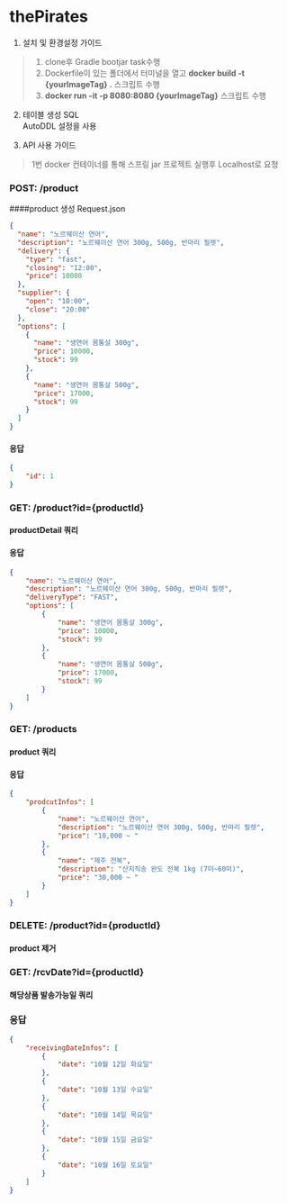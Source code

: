 # thePirates

1. 설치 및 환경설정 가이드

> 1. clone후 Gradle bootjar task수행
> 2. Dockerfile이 있는 폴더에서 터미널을 열고 **docker build -t {yourImageTag} .** 스크립트 수행
> 3. **docker run -it -p 8080:8080 {yourImageTag}** 스크립트 수행
> 

2. 테이블 생성 SQL  
AutoDDL 설정을 사용

3. API 사용 가이드
> 1번 docker 컨테이너를 통해 스프링 jar 프로젝트 실행후 Localhost로 요청  

### POST: /product
####product 생성 Request.json
```json
{
  "name": "노르웨이산 연어",
  "description": "노르웨이산 연어 300g, 500g, 반마리 필렛",
  "delivery": {
    "type": "fast",
    "closing": "12:00",
    "price": 10000
  },
  "supplier": {
    "open": "10:00",
    "close": "20:00"
  },
  "options": [
    {
      "name": "생연어 몸통살 300g",
      "price": 10000,
      "stock": 99
    },
    {
      "name": "생연어 몸통살 500g",
      "price": 17000,
      "stock": 99
    }
  ]
}
```
#### 응답
```json
{
    "id": 1
}
```

### GET: /product?id={productId} 
#### productDetail 쿼리

#### 응답
```json
{
    "name": "노르웨이산 연어",
    "description": "노르웨이산 연어 300g, 500g, 반마리 필렛",
    "deliveryType": "FAST",
    "options": [
        {
            "name": "생연어 몸통살 300g",
            "price": 10000,
            "stock": 99
        },
        {
            "name": "생연어 몸통살 500g",
            "price": 17000,
            "stock": 99
        }
    ]
}
```

### GET: /products
#### product 쿼리

#### 응답
```json
{
    "prodcutInfos": [
        {
            "name": "노르웨이산 연어",
            "description": "노르웨이산 연어 300g, 500g, 반마리 필렛",
            "price": "10,000 ~ "
        },
        {
            "name": "제주 전복",
            "description": "산지직송 완도 전복 1kg (7미~60미)",
            "price": "30,000 ~ "
        }
    ]
}
```

### DELETE: /product?id={productId}
#### product 제거

### GET: /rcvDate?id={productId}
#### 해당상품 발송가능일 쿼리

### 응답
```json
{
    "receivingDateInfos": [
        {
            "date": "10월 12일 화요일"
        },
        {
            "date": "10월 13일 수요일"
        },
        {
            "date": "10월 14일 목요일"
        },
        {
            "date": "10월 15일 금요일"
        },
        {
            "date": "10월 16일 토요일"
        }
    ]
}
```